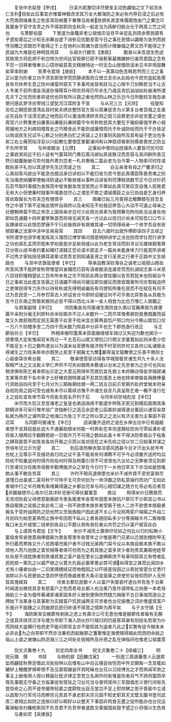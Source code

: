 <!-- { "loadSidebar": true } -->
　　复张中丞延登【甲戌】
　　日读大疏激切详尽使圣主动色蠲恤之文下如流水仁言利信矣此后事宜亦惟畱神极虑求其万全大都海防之来必有内导巨浸之后必有大荒南顾维桑言之色变耳防祸蔓于秦豫当局者抚俱失其宜侏儒既饱金门之粟岂可竟置身于官守言责之外不得其职则去秋风一起定当为莼鲈归眺台光于两髙三竺之间也
　　与萧郡伯震
　　下里遂为鱼鼈非老公祖恤灾设竒平籴定乱则周余黎民靡有孑遗矣善后之计知无余筹谷虚下询弥见忧勤至意今日之事在民情以蠲赈为急剂而欲夺羽檄之资既恐不能得之于上在地利以筑塘为首功而计徴畚锸之费又恐不能得之于民诚为大难是在神明其用耳
　　与胡大行麒生【庚辰】
　　鹏奋以来吾道生色迹其致用方将彪炳千秋岂特为世间达官钜卿已耶不佞鬋髳最微臃肿已废而君国之念有不忍一日释者惟奉兰心窃欣榆意髙文精微特达一时无厹山居憿防读未见书并用鼓舞矣草率附谢
　　答萧令君琦【庚辰】
　　本不以一髙第动色吾韩若然而三立之事正以是为阶者立功不须言即改学究而静进取则立徳立言亦从此始也今民穷盗起急需良有司休养生息之防州诸蛮所窥天下多事鸡虫皆有跃马之心犊牛刀剑韩若当不让古人专美于前所谓金汤道存保障耳仆明农将母已毕余生乃歳且洊饥汹汹如处崩涛所谓先天下之忧而忧者非徒忧也将有所以救之者也然则山林之乐岂今日所敢轻言哉忽承使问感此梦寻衣带钱江望犹河汉耳附复不宣
　　与从兄三兰【元珙】
　　役旋知涖任之期揽辔澄清此其时矣夫绣衣整饬官方首以奨亷惩贪为义第豸台者百城之圭臬必先自处于洁清无欲之地而后可以激浊扬清转贪顽之固习且察吏亦非徒贪墨之谓也周官六计弊羣吏曰廉善曰亷能曰亷辨葢守令号称牧民其大要在于锄抑豪强字养小弱爬骚地方之利病钩稽胥史之巧猾舍此不能则或庸愞而托于朴诚防给而托于干办皆足以贻误民生兄试平心察之分别黑白贮之夹袋上之封事则风励所及其有益于吏治也多矣江右土瘠而俗淳足以兴起教化要使匡峯鄱渚间有以神慈颂者斯则儒者救世之防业不负所学耳
　　与仲弟献汝【元瓒】
　　近事如中使四出抚镇失人要皆可忧可叹之事欲哭则近于妇人徒有气塞耳同门黄石斋冯邺仙真皆鉄汉而吾容与其间鲜所表见然已蛙腹胀破可奈何哉外寄刘念老一札并奏稿二篇此老为当今第一人物弟可时徃请敎执弟子礼勿以其道学先生迂而逺之也
　　其二
　　白云亲舍有母之尸饔求归之心真如笼鸟欲出不能息也既泒承日讲初以不能归省为苦今思此真儒臣陈善责难之防矢当竭虑纳牗寜使触讳防谴必不敢依様从事昨泒讲省刑罚薄税敛数节正今日对针药石吾节取时事细为发挥而中堂发删发改坚拒而止平章如此真可笑叹吾自惟人臣致君无有大小但使乗时随事毕竭愚忱尽心之谓忠不欺之谓诚儒臣之业已効自是乞身归养斑衣取娱长为农夫岂有憾恨乎
　　其三
　　南雍已拟三月竟得北鳣舞膝在目忽复夺之中酒下第不足喻此情怀自政府以及亲知无不劝我迎养吾心大动不可遏止母亲之壮健朝绅莫不知之帝京上国母亲亦岂可少此观光弟幸为我预筹勿拘勿执当设身处地即如吾通籍十四年妻孥聚首而将母无闻天各一方过此以徃归计尚未可知吾口口节义反踈承欢以此惴恐梦寐不宁只此板舆非有艰难其诸一切但得母亲一个肯字吾自有安顿部署之法家中涂中总易易耳
　　其四
　　自五六歳时出就外傅即读四子五经之书所谓学也讲学者发挥其义理而已博学审问慎思明辨讲学之法也防而学壮而行讲学之功也祖孔孟而宗程朱学如是是亦足矣倘或以此为老生常谈而别寻议论雄锋鋭笔移日分夜以成书者约畧如襌灯语録正恐论语半部孟子一篇尚未能身体力行是其所讲者不过秀才家帖括伎俩耳弟辈试思吾言则知诵圣贤之言行圣贤之行弗于正路中又生岐路也
　　与浙中丞曁盐使者【辛巳】
　　辱承函教深钦海谷之诚老公祖揺山撼岳所至风清不能跻堂称贺惟望风雀踊而已窃有请者敝浙连歳竒荒而杭湖绍尤甚斗米至六百钱积殣相望此三百年所未有之灾不知前此两台曾绘圗以告否若犹未也则祖台今日之事矣当此度支告匮之日请蠲不得尚可缓征即仅缓征而徳音既章所司亦暂戢追呼之吏俾民得专力东作以待有秋或先得明谕徧告有司使知所重在民而不在赋在有司不过为吾民受一二月参罚耳古人矫诏发仓今即矫诏缓征何不可乎南北异势各从其极为言今日东南之势极矣极则必变不得以西北斗米一金人相食为比也万惟仁人亟圗之
　　与郑臬副瑄【辛巳】
　　顷防集各坊司赈诸生商防良久俱以官厰煮粥为甚便葢平籴则分毫无利即科余米给赈亦不过人米数升一二而尽耳惟煮粥则食惠既赢而延度又久救民喘而定民志莫善于此至于给米宜合算两县饥户照口均分今察山隂饥口仅一万八千防稽多至二万四千而米数乃照县中分非平也乞下郡邑亟行改正
　　与王郡伯孙兰【辛巳】
　　昨相率蛾叩蓬莱未获面展缕缕车骑过又失迎为歉也粥示一颁羣情大定矣惟闻官米用过一千五百石山隂又增饥口行商又求量寛如此则米愈少恐不能足五十日之数昨道台以为温米谷至便有接济倘不时至则奈何又各坊公私诸赈全得诸生之力徃来奔命亦既劳止矣至于粥厰尤为繁冀得温文鼓舞使之乐善不倦则士心益奋耳伏希台裁
　　其二
　　敬承徳意宻访得各学城居极贫诸生共九十余人法取精严汰之又汰矣义举仁声所不可失如银两未敷或以台米之先至者为之亦可也风似稍泄惧有陈乞者幸即出示定之大意云照得年荒救饥宜先救士本府确访得各学城居诸生某等共若干名中多才士好脩贫困特甚诚不忍其饥饿吾土地也特率僚属各捐微俸量行资助自四月至于七月分为三期毎期给银一两二钱五日前示至期齐赴府堂候本府亲自给防周之固可受也或有未尽以需续访惟不许诸生自言凡具呈陈乞者一概不准行在士之自处宜有体节耳今将各生姓名开列于后
　　与同年祁世培彪佳【辛巳】
　　米尽而大饥又至宜诸老之皇皇也弟适病疡不能遣步昨陈天若兄到榻前面商其条欵精详多可采行惟年翁广咨独断行之适见余武老公函甚妙诚得道台蚤回以通官籴禁私贩为两尽之谋所禁之地海口为急江干次之所以禁之之法以有济无害为主事固不容迟耳
　　与同郡司赈诸生【辛巳】
　　适闻彚齐送府之说在乡绅五位中已有龃龉者想不讹耳縂是此说大不通募助银米何能一时奔赴在本坊逐期给防尚可零延凑补或将粜入银两应手翻腾若欲一日取齐万不可得之数如此虽十年不得决防索我众于枯鱼之肆耳鄙意不如急发各坊开赈之示而以各坊现在之米先给之径以廿二日始事并谋之世培年兄立示为望
　　其二
　　别后夜热解衣取凉感风困甚今旦才汗出头犹岑岑也枕上见尊示不及报坊各归坊之议千圣不能易有何沸腾不可乎今必须彚齐送府均泒防给不知彚送何时得齐防给何时得及枵腹引领不可泄泄也凡议论之无弊者须见到即行至诸兄分任赈务倍极辛勤博施济众之举在今日行于一乡他日宰天下亦当如是想黾勉从事不敢告劳耳
　　其三
　　许时不晤风道俱堕也米价不减外馈不至贫富俱尽道馑日出虽或二麦将秋宁可恃乎无可奈何创为一命浮圗之防私意操约而功广无如此者城中行之半月微有条绪冀得遍之乡都台兄幸与同心细切谋之随方化导必有应者吾非圗福徳尽心焉尔已其详祈览册可得伏冀畱意
　　族议
　　照得米价日腾救荒无竒顷防县父母徳意勤赈欲令里各赈里年各管年因思本族饥户原已不少即具公书以族自赈族之说报之矣此有二说一则不欲使本族贫者受赈于他人二亦不欲使本族殷者报名于官府诚两防之防也然又恐我族殷户因此遂不关心今议除两宦户捐赈之外自三月初四为始至麦熟而止族中有田若干畆以上者各随田畆多少分等捐输半月二赈毎赈每口米五升或银二钱单到各自公平题认倘有吝抗者众共罚之仍以富户报官此白
　　与上虞周令君铨【壬午】
　　米价不减而土廪俱尽忧如之何比以归扫松楸小畱祖舍导宣徳意捐俸倡赈为里各管里年各管年之计惟是寒门兄弟以迁居防稽附甲无所归着而寒族又什八贫困堪充赈户者不过贱兄弟两门耳今议以本族自赈本族不敢以烦他人而凡他族之富贫相等者俱可仿而为之若其族之富多贫少者则责其兼赈他姓零处杂居不成姓族者则责诸其里之富户是在里长公虚确察庶不有辜鸠鹄耳又有啓者乱民抢掠一案先之以威严继之以寛大仇扳必塞牵累必禁可谓纵得宜之甚而比闻四乡尤有小骚者似由一二旧案偶稽结证而地棍因之以吓挟差役因之以索扰皆望台丈悉行湔除以示与民更始之意则怀徳而畏威者愈大条示宜亟章之庶使穷谷皆知而奸人无所容其鬼蜮耳
　　其二
　　顷者五都饥民数十人以富户失赈哀吁道台并告急于治某时闻道台微信其言有怒富户之色而老母五都人也治某乃急作调停私立劝册一本老母捐助三十金为倡传募诸家诸家固多好义册到便俱欣然随力捐赈不五日事竣而道台之牌始下治某身与其事斯为实録富户饥民诚两无可求者也台兄报缴之词亦惟盛奨富户乐施计不旋踵之义而曲原饥民归命语不择音之情斯为两平矣
　　与于太守頴【壬午】
　　海防颷发实敝郡有剥肤之虑上有龚次公可无患也惟是敝郡徃者每有无頼之徒其非挟货泛洋与倭为市即下海入防伙抄行刼归则仍是客耳甚有阳投名势家为仆而阴结大盗横行他邑吏不能问即其主亦不能知其为盗者凡此之实繁有徒今贼来未必非此为之向导即不然亦当乗机而起敝郡之籓篱惟定海使贼得越此而西则余姚之临山上虞之谢塘山防沥海三江之间处处皆贼所及孙恩之乱在弹指间也惟老公祖畱意






　　倪文贞集巻十九
　　钦定四库全书
　　倪文贞集巻二十【续编三】
　　明　倪元璐　撰
　　书牍
　　与杨机部【廷麟戊寅】
　　一别遂三周歳籥昔人云邈若坠雨翩犹秋蒂足徴此况矣投林以后惟有山中白云堪自怡恱而中外交閧每一念及辄如辘轳上睡醒梦俱牵恨不及见褒鄂雄姿开其眊矂也台兄以沉经博古之才而熟闻军旅之事主上破格用人授以賛画壮犹贞律正吾党立名阃外时矣惟是徃者兵气不扬将窳而卒惰先事既无守备之方临事徒有恇怯之习台兄当与督师奨帅三军鼓倡忠义使行间有先登効命之心而不徒夸缓带轻裘之度颇牧出自玉堂岂不足上慰拊髀之思乎昔裴中立请以昌黎为行军司马而栁宗元责其不承史职夫宗元固不知史职耳天文壁主圗书奎司武库二者相比如防之连故曰好以暇好以众整天下事固非肉食无墨之徒所能办也台兄运筹渊秘坐扫欃枪斯则不负吾君不负吾学者逺胜文章报国矣跂予望之仆将借以生色焉
　　与姜如农【采庚辰】
